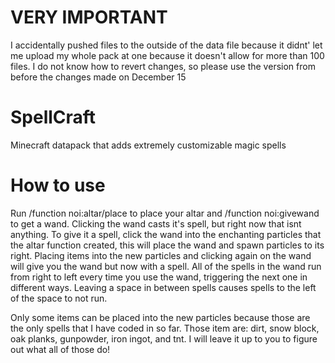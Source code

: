# VERY IMPORTANT
I accidentally pushed files to the outside of the data file because it didnt' let me upload my whole pack at one because it doesn't allow for more than 100 files. I do not know how to revert changes, so please use the version from before the changes made on December 15

# SpellCraft
Minecraft datapack that adds extremely customizable magic spells

# How to use
Run /function noi:altar/place to place your altar and /function noi:givewand to get a wand. Clicking the wand casts it's spell, but right now that isnt anything. To give it a spell, click the wand into the enchanting particles that the altar function created, this will place the wand and spawn particles to its right. Placing items into the new particles and clicking again on the wand will give you the wand but now with a spell. All of the spells in the wand run from right to left every time you use the wand, triggering the next one in different ways. Leaving a space in between spells causes spells to the left of the space to not run.

Only some items can be placed into the new particles because those are the only spells that I have coded in so far. Those item are: dirt, snow block, oak planks, gunpowder, iron ingot, and tnt. I will leave it up to you to figure out what all of those do!
